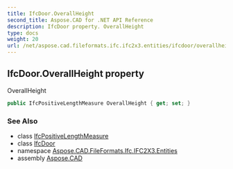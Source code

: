 ```yaml
---
title: IfcDoor.OverallHeight
second_title: Aspose.CAD for .NET API Reference
description: IfcDoor property. OverallHeight
type: docs
weight: 20
url: /net/aspose.cad.fileformats.ifc.ifc2x3.entities/ifcdoor/overallheight/
---
```

## IfcDoor.OverallHeight property

OverallHeight

```csharp
public IfcPositiveLengthMeasure OverallHeight { get; set; }
```

### See Also

* class [IfcPositiveLengthMeasure](../../../aspose.cad.fileformats.ifc.ifc2x3.types/ifcpositivelengthmeasure/)
* class [IfcDoor](../)
* namespace [Aspose.CAD.FileFormats.Ifc.IFC2X3.Entities](../../ifcdoor/)
* assembly [Aspose.CAD](../../../)



